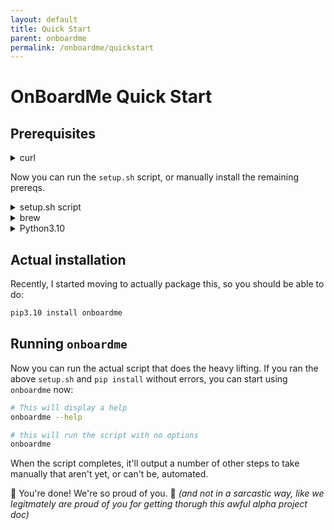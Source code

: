 ```yaml
---
layout: default
title: Quick Start
parent: onboardme
permalink: /onboardme/quickstart
---
```


# OnBoardMe Quick Start

## Prerequisites

<details>
    <summary>curl</summary>

    First, make sure you have curl, but it *should* be there already be on macOS.

    <pre>
    # if this doesn't return anything, you need to install curl
    which curl

    # Debian/Ubuntu
    sudo apt install -y curl
    </pre>

    If it's not there on Linux, you can install it with `apt` or use any default package manager like yum, or whatever people who use gentoo use

</details>

Now you can run the `setup.sh` script, or manually install the remaining prereqs.

<details>
  <summary>setup.sh script</summary>

  Download and run the setup script to install git, brew, python, and python dependencies. The `setup.sh` will ask for your password to install things. Run the following from your home directory:

  <pre>
  ```bash
  # macOS uses zsh as the default shell, type bash to get this ancient verison
  # of bash to run the setup and and then onboardme, which will install a 
  # current version of bash. **The script will *not* run properly in zsh**.
  chsh -s /bin/bash
  bash

  # Download the setup.sh; you may have to install curl, see above codeblock
  curl -O https://raw.githubusercontent.com/jessebot/onboardme/main/setup.sh

  # give it execute permissions
  chmod 0500 ./setup.sh

  # NOTE THE . before the script! *Very* important!
  . ./setup.sh

  # just in case you didn't run the above script with .
  source ~/.bash_profile || source ~/.bashrc
  ```
  </pre>
</details>


<details>
  <summary>brew</summary>

  As per the [brew](https://brew.sh) documentation:

  ```bash
  /bin/bash -c "$(curl -fsSL https://raw.githubusercontent.com/Homebrew/install/HEAD/install.sh)"
  ```
  
</details>

<details>
  <summary>Python3.10</summary>

  This is a test of every markdown style I know.

      ```bash
        brew install python@3.10
      ```

  ```bash
    brew install python@3.10
  ```

  ```
    brew install python@3.10
  ```

  ~~~
    brew install python@3.10
  ~~~

  ~~~
    brew install python@3.10
  ~~~
</details>


## Actual installation

Recently, I started moving to actually package this, so you should be able to
do:
```bash
pip3.10 install onboardme
```

## Running `onboardme`
Now you can run the actual script that does the heavy lifting. If you ran the
above `setup.sh` and `pip install` without errors, you can start using
`onboardme` now:

```bash
# This will display a help
onboardme --help

# this will run the script with no options
onboardme
```

When the script completes, it'll output a number of other steps to take manually that aren't yet, or can't be, automated.

🎉 You're done! We're so proud of you. 🥹 _(and not in a sarcastic way, like we legitmately are proud of you for getting thorugh this awful alpha project doc)_

